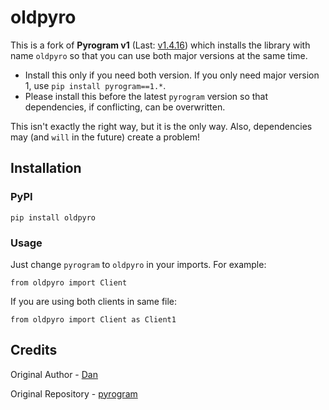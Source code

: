 # oldpyro

This is a fork of **Pyrogram v1** (Last: [v1.4.16](https://pypi.org/project/pyrogram/1.4.16)) which installs the library with name `oldpyro` so that you can use both major versions at the same time.

- Install this only if you need both version. If you only need major version 1, use `pip install pyrogram==1.*`.
- Please install this before the latest `pyrogram` version so that dependencies, if conflicting, can be overwritten.

This isn't exactly the right way, but it is the only way. Also, dependencies may (and `will` in the future) create a problem!

## Installation

### PyPI

```shell
pip install oldpyro
```

### Usage

Just change `pyrogram` to `oldpyro` in your imports. For example:

```shell
from oldpyro import Client
```

If you are using both clients in same file:

```shell
from oldpyro import Client as Client1
```

## Credits

Original Author - [Dan](https://github.com/delivrance)

Original Repository - [pyrogram](https://github.com/pyrogram/pyrogram)
